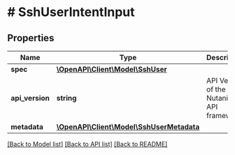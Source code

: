 # # SshUserIntentInput

## Properties

Name | Type | Description | Notes
------------ | ------------- | ------------- | -------------
**spec** | [**\OpenAPI\Client\Model\SshUser**](SshUser.md) |  |
**api_version** | **string** | API Version of the Nutanix v3 API framework. | [optional] [default to '3.1.0']
**metadata** | [**\OpenAPI\Client\Model\SshUserMetadata**](SshUserMetadata.md) |  |

[[Back to Model list]](../../README.md#models) [[Back to API list]](../../README.md#endpoints) [[Back to README]](../../README.md)

